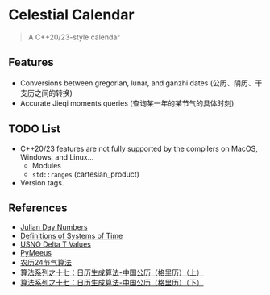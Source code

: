# Celestial Calendar
> A C++20/23-style calendar

## Features
* Conversions between gregorian, lunar, and ganzhi dates (公历、阴历、干支历之间的转换)
* Accurate Jieqi moments queries (查询某一年的某节气的具体时刻)

## TODO List
* C++20/23 features are not fully supported by the compilers on MacOS, Windows, and Linux...
  * Modules
  * `std::ranges` (cartesian_product)
* Version tags.

## References
* [Julian Day Numbers](https://quasar.as.utexas.edu/BillInfo/JulianDatesG.html)
* [Definitions of Systems of Time](https://www.cnmoc.usff.navy.mil/Our-Commands/United-States-Naval-Observatory/Precise-Time-Department/The-USNO-Master-Clock/Definitions-of-Systems-of-Time/)
* [USNO Delta T Values](https://maia.usno.navy.mil/ser7/deltat.data)
* [PyMeeus](https://github.com/architest/pymeeus)
* [农历24节气算法](https://www.cnblogs.com/qintangtao/archive/2013/03/04/2942245.html)
* [算法系列之十七：日历生成算法-中国公历（格里历）（上）](https://github.com/leetcola/nong/wiki/算法系列之十七：日历生成算法-中国公历（格里历）（上）)
* [算法系列之十七：日历生成算法-中国公历（格里历）（下）](https://github.com/leetcola/nong/wiki/算法系列之十七：日历生成算法-中国公历（格里历）（下）)
